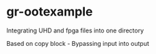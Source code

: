 # gr-ootexample
Integrating UHD and fpga files into one directory

Based on copy block - Bypassing input into output
